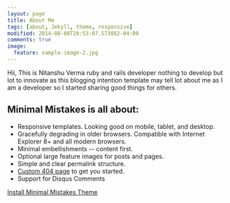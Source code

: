 ```yaml
---
layout: page
title: About Me
tags: [about, Jekyll, theme, responsive]
modified: 2014-08-08T20:53:07.573882-04:00
comments: true
image:
  feature: sample-image-2.jpg
---
```


Hii, This is Nitanshu Verma ruby and rails developer nothing to develop but lot to innovate as this blogging intention template may tell
lot about me as I am a developer so I started sharing good things for others.

## Minimal Mistakes is all about:

* Responsive templates. Looking good on mobile, tablet, and desktop.
* Gracefully degrading in older browsers. Compatible with Internet Explorer 8+ and all modern browsers.
* Minimal embellishments -- content first.
* Optional large feature images for posts and pages.
* Simple and clear permalink structure.
* [Custom 404 page](http://mmistakes.github.io/minimal-mistakes/404.html) to get you started.
* Support for Disqus Comments

<a markdown="0" href="{{ site.url }}/theme-setup" class="btn">Install Minimal Mistakes Theme</a>

